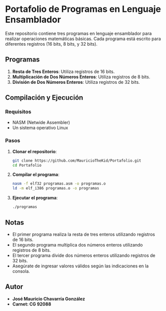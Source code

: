# Portafolio de Programas en Lenguaje Ensamblador

Este repositorio contiene tres programas en lenguaje ensamblador para realizar operaciones matemáticas básicas. Cada programa está escrito para diferentes registros (16 bits, 8 bits, y 32 bits).

## Programas

1. **Resta de Tres Enteros**: Utiliza registros de 16 bits.
2. **Multiplicación de Dos Números Enteros**: Utiliza registros de 8 bits.
3. **División de Dos Números Enteros**: Utiliza registros de 32 bits.

## Compilación y Ejecución

### Requisitos

- NASM (Netwide Assembler)
- Un sistema operativo Linux

### Pasos

1. **Clonar el repositorio**:

    ```sh
    git clone https://github.com/MauricioTheKid/Portafolio.git
    cd Portafolio
    ```

2. **Compilar el programa**:

    ```sh
    nasm -f elf32 programas.asm -o programas.o
    ld -m elf_i386 programas.o -o programas
    ```

3. **Ejecutar el programa**:

    ```sh
    ./programas
    ```

## Notas

- El primer programa realiza la resta de tres enteros utilizando registros de 16 bits.
- El segundo programa multiplica dos números enteros utilizando registros de 8 bits.
- El tercer programa divide dos números enteros utilizando registros de 32 bits.
- Asegúrate de ingresar valores válidos según las indicaciones en la consola.

## Autor

- **José Mauricio Chavarría González**
- **Carnet: CG 92088**
